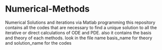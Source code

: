 # Numerical-Methods
Numerical Solutions and iterations via Matlab programming
this repository contains all the codes that are necessary to find a unique solution to all the iterative or direct calculations of ODE and PDE.
also it contains the basis and theory of each methods. 
look in the file name basis_name for theory and solution_name for the codes
